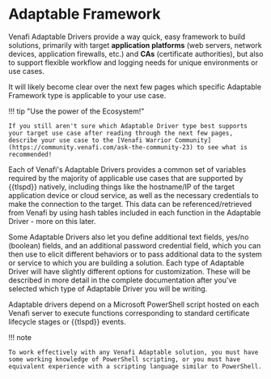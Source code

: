 # Adaptable Framework

Venafi Adaptable Drivers provide a way quick, easy framework to build solutions, primarily with target **application platforms** (web servers, network devices, application firewalls, etc.) and **CAs** (certificate authorities), but also to support flexible workflow and logging needs for unique environments or use cases.

It will likely become clear over the next few pages which specific Adaptable Framework type is applicable to your use case.

!!! tip "Use the power of the Ecosystem!"

    If you still aren't sure which Adaptable Driver type best supports your target use case after reading through the next few pages, describe your use case to the [Venafi Warrior Community](https://community.venafi.com/ask-the-community-23) to see what is recommended!

Each of Venafi's Adaptable Drivers provides a common set of variables required by the majority of applicable use cases that are supported by {{tlspd}} natively, including things like the hostname/IP of the target application device or cloud service, as well as the necessary credentials to make the connection to the target.
This data can be referenced/retrieved from Venafi by using hash tables included in each function in the Adaptable Driver - more on this later.

Some Adaptable Drivers also let you define additional text fields, yes/no (boolean) fields, and an additional password credential field, which you can then use to elicit different behaviors or to pass additional data to the system or service to which you are building a solution.
Each type of Adaptable Driver will have slightly different options for customization.
These will be described in more detail in the complete documentation after you've selected which type of Adaptable Driver you will be writing.

Adaptable drivers depend on a Microsoft PowerShell script hosted on each Venafi server to execute functions corresponding to standard certificate lifecycle stages or {{tlspd}} events.

!!! note

    To work effectively with any Venafi Adaptable solution, you must have some working knowledge of PowerShell scripting, or you must have equivalent experience with a scripting language similar to PowerShell.
